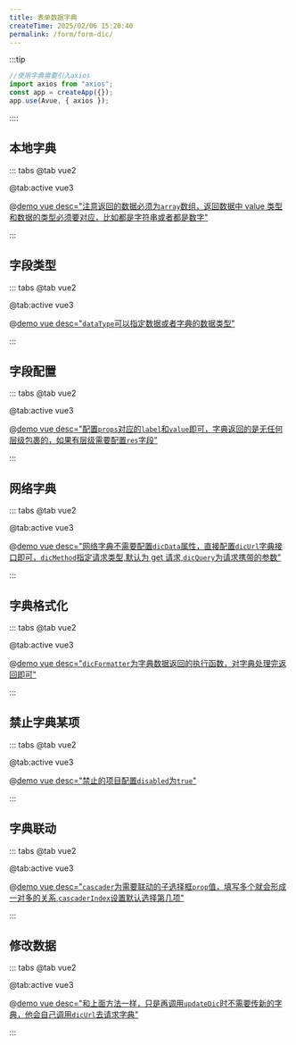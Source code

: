 ```yaml
---
title: 表单数据字典
createTime: 2025/02/06 15:20:40
permalink: /form/form-dic/
---
```


:::tip

```js
//使用字典需要引入axios
import axios from "axios";
const app = createApp({});
app.use(Avue, { axios });
```

::::

## 本地字典

::: tabs
@tab vue2

@tab:active vue3

@[demo vue desc="注意返回的数据必须为`array`数组，返回数据中 value 类型和数据的类型必须要对应，比如都是字符串或者都是数字"](../../examples/form/form-dic/local.vue)

:::

## 字段类型

::: tabs
@tab vue2

@tab:active vue3

@[demo vue desc="`dataType`可以指定数据或者字典的数据类型"](../../examples/form/form-dic/type.vue)

:::

## 字段配置

::: tabs
@tab vue2

@tab:active vue3

@[demo vue desc="配置`props`对应的`label`和`value`即可，字典返回的是无任何层级包裹的，如果有层级需要配置`res`字段"](../../examples/form/form-dic/props.vue)

:::

## 网络字典

::: tabs
@tab vue2

@tab:active vue3

@[demo vue desc="网络字典不需要配置`dicData`属性，直接配置`dicUrl`字典接口即可，`dicMethod`指定请求类型,默认为 get 请求,`dicQuery`为请求携带的参数"](../../examples/form/form-dic/net.vue)

:::

## 字典格式化

::: tabs
@tab vue2

@tab:active vue3

@[demo vue desc="`dicFormatter`为字典数据返回的执行函数，对字典处理完返回即可"](../../examples/form/form-dic/formatter.vue)

:::

## 禁止字典某项

::: tabs
@tab vue2

@tab:active vue3

@[demo vue desc="禁止的项目配置`disabled`为`true`"](../../examples/form/form-dic/disabled.vue)

:::

## 字典联动

::: tabs
@tab vue2

@tab:active vue3

@[demo vue desc="`cascader`为需要联动的子选择框`prop`值，填写多个就会形成一对多的关系,`cascaderIndex`设置默认选择第几项"](../../examples/form/form-dic/cascader.vue)

:::

<!-- ## 修改类型

:::demo 调用内置方法`findObject`查找对应`prop`的属性序号 ,同时你也可以更新字典
form/form-dic/change
::: -->

## 修改数据

::: tabs
@tab vue2

@tab:active vue3

@[demo vue desc="和上面方法一样，只是再调用`updateDic`时不需要传新的字典，他会自己调用`dicUrl`去请求字典"](../../examples/form/form-dic/data.vue)

:::